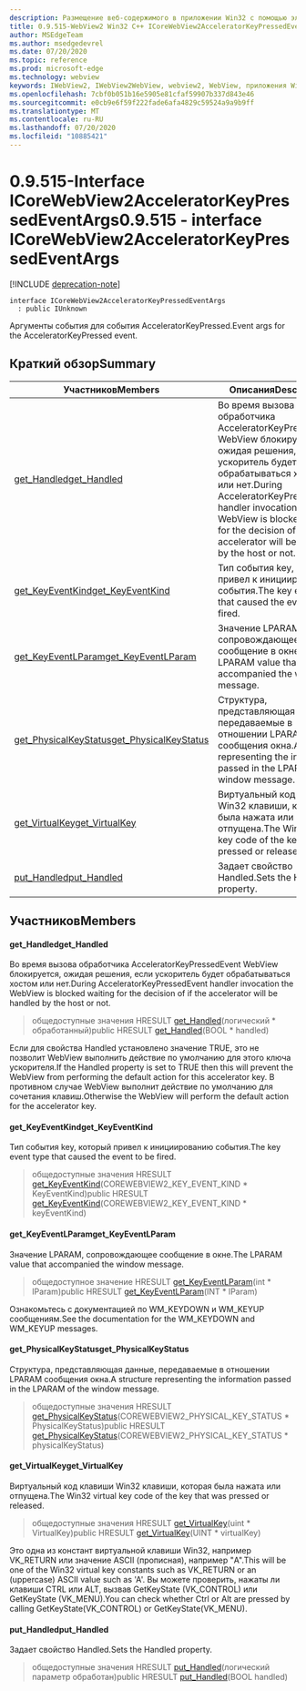 ```yaml
---
description: Размещение веб-содержимого в приложении Win32 с помощью элемента управления Microsoft Edge WebView2
title: 0.9.515-WebView2 Win32 C++ ICoreWebView2AcceleratorKeyPressedEventArgs
author: MSEdgeTeam
ms.author: msedgedevrel
ms.date: 07/20/2020
ms.topic: reference
ms.prod: microsoft-edge
ms.technology: webview
keywords: IWebView2, IWebView2WebView, webview2, WebView, приложения Win32, Win32, EDGE, ICoreWebView2, ICoreWebView2Controller, элемент управления "веб-браузер", HTML Edge
ms.openlocfilehash: 7cbf0b051b16e5905e81cfaf59907b337d843e46
ms.sourcegitcommit: e0cb9e6f59f222fade6afa4829c59524a9a9b9ff
ms.translationtype: MT
ms.contentlocale: ru-RU
ms.lasthandoff: 07/20/2020
ms.locfileid: "10885421"
---
```

# <span data-ttu-id="f31e5-104">0.9.515-Interface ICoreWebView2AcceleratorKeyPressedEventArgs</span><span class="sxs-lookup"><span data-stu-id="f31e5-104">0.9.515 - interface ICoreWebView2AcceleratorKeyPressedEventArgs</span></span> 

[!INCLUDE [deprecation-note](../../includes/deprecation-note.md)]

```
interface ICoreWebView2AcceleratorKeyPressedEventArgs
  : public IUnknown
```

<span data-ttu-id="f31e5-105">Аргументы события для события AcceleratorKeyPressed.</span><span class="sxs-lookup"><span data-stu-id="f31e5-105">Event args for the AcceleratorKeyPressed event.</span></span>

## <span data-ttu-id="f31e5-106">Краткий обзор</span><span class="sxs-lookup"><span data-stu-id="f31e5-106">Summary</span></span>

 <span data-ttu-id="f31e5-107">Участников</span><span class="sxs-lookup"><span data-stu-id="f31e5-107">Members</span></span>                        | <span data-ttu-id="f31e5-108">Описания</span><span class="sxs-lookup"><span data-stu-id="f31e5-108">Descriptions</span></span>
--------------------------------|---------------------------------------------
[<span data-ttu-id="f31e5-109">get_Handled</span><span class="sxs-lookup"><span data-stu-id="f31e5-109">get_Handled</span></span>](#get_handled) | <span data-ttu-id="f31e5-110">Во время вызова обработчика AcceleratorKeyPressedEvent WebView блокируется, ожидая решения, если ускоритель будет обрабатываться хостом или нет.</span><span class="sxs-lookup"><span data-stu-id="f31e5-110">During AcceleratorKeyPressedEvent handler invocation the WebView is blocked waiting for the decision of if the accelerator will be handled by the host or not.</span></span>
[<span data-ttu-id="f31e5-111">get_KeyEventKind</span><span class="sxs-lookup"><span data-stu-id="f31e5-111">get_KeyEventKind</span></span>](#get_keyeventkind) | <span data-ttu-id="f31e5-112">Тип события key, который привел к инициированию события.</span><span class="sxs-lookup"><span data-stu-id="f31e5-112">The key event type that caused the event to be fired.</span></span>
[<span data-ttu-id="f31e5-113">get_KeyEventLParam</span><span class="sxs-lookup"><span data-stu-id="f31e5-113">get_KeyEventLParam</span></span>](#get_keyeventlparam) | <span data-ttu-id="f31e5-114">Значение LPARAM, сопровождающее сообщение в окне.</span><span class="sxs-lookup"><span data-stu-id="f31e5-114">The LPARAM value that accompanied the window message.</span></span>
[<span data-ttu-id="f31e5-115">get_PhysicalKeyStatus</span><span class="sxs-lookup"><span data-stu-id="f31e5-115">get_PhysicalKeyStatus</span></span>](#get_physicalkeystatus) | <span data-ttu-id="f31e5-116">Структура, представляющая данные, передаваемые в отношении LPARAM сообщения окна.</span><span class="sxs-lookup"><span data-stu-id="f31e5-116">A structure representing the information passed in the LPARAM of the window message.</span></span>
[<span data-ttu-id="f31e5-117">get_VirtualKey</span><span class="sxs-lookup"><span data-stu-id="f31e5-117">get_VirtualKey</span></span>](#get_virtualkey) | <span data-ttu-id="f31e5-118">Виртуальный код клавиши Win32 клавиши, которая была нажата или отпущена.</span><span class="sxs-lookup"><span data-stu-id="f31e5-118">The Win32 virtual key code of the key that was pressed or released.</span></span>
[<span data-ttu-id="f31e5-119">put_Handled</span><span class="sxs-lookup"><span data-stu-id="f31e5-119">put_Handled</span></span>](#put_handled) | <span data-ttu-id="f31e5-120">Задает свойство Handled.</span><span class="sxs-lookup"><span data-stu-id="f31e5-120">Sets the Handled property.</span></span>

## <span data-ttu-id="f31e5-121">Участников</span><span class="sxs-lookup"><span data-stu-id="f31e5-121">Members</span></span>

#### <span data-ttu-id="f31e5-122">get_Handled</span><span class="sxs-lookup"><span data-stu-id="f31e5-122">get_Handled</span></span> 

<span data-ttu-id="f31e5-123">Во время вызова обработчика AcceleratorKeyPressedEvent WebView блокируется, ожидая решения, если ускоритель будет обрабатываться хостом или нет.</span><span class="sxs-lookup"><span data-stu-id="f31e5-123">During AcceleratorKeyPressedEvent handler invocation the WebView is blocked waiting for the decision of if the accelerator will be handled by the host or not.</span></span>

> <span data-ttu-id="f31e5-124">общедоступные значения HRESULT [get_Handled](#get_handled)(логический \* обработанный)</span><span class="sxs-lookup"><span data-stu-id="f31e5-124">public HRESULT [get_Handled](#get_handled)(BOOL \* handled)</span></span>

<span data-ttu-id="f31e5-125">Если для свойства Handled установлено значение TRUE, это не позволит WebView выполнить действие по умолчанию для этого ключа ускорителя.</span><span class="sxs-lookup"><span data-stu-id="f31e5-125">If the Handled property is set to TRUE then this will prevent the WebView from performing the default action for this accelerator key.</span></span> <span data-ttu-id="f31e5-126">В противном случае WebView выполнит действие по умолчанию для сочетания клавиш.</span><span class="sxs-lookup"><span data-stu-id="f31e5-126">Otherwise the WebView will perform the default action for the accelerator key.</span></span>

#### <span data-ttu-id="f31e5-127">get_KeyEventKind</span><span class="sxs-lookup"><span data-stu-id="f31e5-127">get_KeyEventKind</span></span> 

<span data-ttu-id="f31e5-128">Тип события key, который привел к инициированию события.</span><span class="sxs-lookup"><span data-stu-id="f31e5-128">The key event type that caused the event to be fired.</span></span>

> <span data-ttu-id="f31e5-129">общедоступные значения HRESULT [get_KeyEventKind](#get_keyeventkind)(COREWEBVIEW2_KEY_EVENT_KIND \* KeyEventKind)</span><span class="sxs-lookup"><span data-stu-id="f31e5-129">public HRESULT [get_KeyEventKind](#get_keyeventkind)(COREWEBVIEW2_KEY_EVENT_KIND \* keyEventKind)</span></span>

#### <span data-ttu-id="f31e5-130">get_KeyEventLParam</span><span class="sxs-lookup"><span data-stu-id="f31e5-130">get_KeyEventLParam</span></span> 

<span data-ttu-id="f31e5-131">Значение LPARAM, сопровождающее сообщение в окне.</span><span class="sxs-lookup"><span data-stu-id="f31e5-131">The LPARAM value that accompanied the window message.</span></span>

> <span data-ttu-id="f31e5-132">общедоступное значение HRESULT [get_KeyEventLParam](#get_keyeventlparam)(int \* lParam)</span><span class="sxs-lookup"><span data-stu-id="f31e5-132">public HRESULT [get_KeyEventLParam](#get_keyeventlparam)(INT \* lParam)</span></span>

<span data-ttu-id="f31e5-133">Ознакомьтесь с документацией по WM_KEYDOWN и WM_KEYUP сообщениям.</span><span class="sxs-lookup"><span data-stu-id="f31e5-133">See the documentation for the WM_KEYDOWN and WM_KEYUP messages.</span></span>

#### <span data-ttu-id="f31e5-134">get_PhysicalKeyStatus</span><span class="sxs-lookup"><span data-stu-id="f31e5-134">get_PhysicalKeyStatus</span></span> 

<span data-ttu-id="f31e5-135">Структура, представляющая данные, передаваемые в отношении LPARAM сообщения окна.</span><span class="sxs-lookup"><span data-stu-id="f31e5-135">A structure representing the information passed in the LPARAM of the window message.</span></span>

> <span data-ttu-id="f31e5-136">общедоступные значения HRESULT [get_PhysicalKeyStatus](#get_physicalkeystatus)(COREWEBVIEW2_PHYSICAL_KEY_STATUS \* PhysicalKeyStatus)</span><span class="sxs-lookup"><span data-stu-id="f31e5-136">public HRESULT [get_PhysicalKeyStatus](#get_physicalkeystatus)(COREWEBVIEW2_PHYSICAL_KEY_STATUS \* physicalKeyStatus)</span></span>

#### <span data-ttu-id="f31e5-137">get_VirtualKey</span><span class="sxs-lookup"><span data-stu-id="f31e5-137">get_VirtualKey</span></span> 

<span data-ttu-id="f31e5-138">Виртуальный код клавиши Win32 клавиши, которая была нажата или отпущена.</span><span class="sxs-lookup"><span data-stu-id="f31e5-138">The Win32 virtual key code of the key that was pressed or released.</span></span>

> <span data-ttu-id="f31e5-139">общедоступные значения HRESULT [get_VirtualKey](#get_virtualkey)(uint \* VirtualKey)</span><span class="sxs-lookup"><span data-stu-id="f31e5-139">public HRESULT [get_VirtualKey](#get_virtualkey)(UINT \* virtualKey)</span></span>

<span data-ttu-id="f31e5-140">Это одна из констант виртуальной клавиши Win32, например VK_RETURN или значение ASCII (прописная), например "A".</span><span class="sxs-lookup"><span data-stu-id="f31e5-140">This will be one of the Win32 virtual key constants such as VK_RETURN or an (uppercase) ASCII value such as 'A'.</span></span> <span data-ttu-id="f31e5-141">Вы можете проверить, нажаты ли клавиши CTRL или ALT, вызвав GetKeyState (VK_CONTROL) или GetKeyState (VK_MENU).</span><span class="sxs-lookup"><span data-stu-id="f31e5-141">You can check whether Ctrl or Alt are pressed by calling GetKeyState(VK_CONTROL) or GetKeyState(VK_MENU).</span></span>

#### <span data-ttu-id="f31e5-142">put_Handled</span><span class="sxs-lookup"><span data-stu-id="f31e5-142">put_Handled</span></span> 

<span data-ttu-id="f31e5-143">Задает свойство Handled.</span><span class="sxs-lookup"><span data-stu-id="f31e5-143">Sets the Handled property.</span></span>

> <span data-ttu-id="f31e5-144">общедоступные значения HRESULT [put_Handled](#put_handled)(логический параметр обработан)</span><span class="sxs-lookup"><span data-stu-id="f31e5-144">public HRESULT [put_Handled](#put_handled)(BOOL handled)</span></span>

